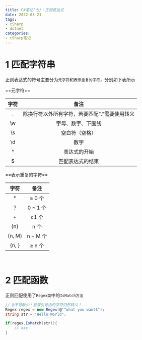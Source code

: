 ```yaml
---
title: C#笔记(七)：正则表达式
date: 2022-03-21
tags:
- cSharp
- dotnet
categories:
- cSharp笔记
---
```


# 1 匹配字符串

正则表达式的符号主要分为`元字符`和`表示重复的字符`，分别如下表所示

==元字符==

| 字符 |                     备注                      |
| :--: | :-------------------------------------------: |
|  .   | 除换行符以外所有字符，若要匹配“.”需要使用转义 |
|  \w  |              字母、数字、下画线               |
|  \s  |                空白符（空格）                 |
|  \d  |                     数字                      |
|  ^   |                 表达式的开始                  |
|  $   |               匹配表达式的结束                |



==表示重复的字符==

|  字符  |   备注   |
| :----: | :------: |
|   *    |  ≥ 0 个  |
|   ？   | 0 ~ 1 个 |
|   +    |  ≥1 个   |
|  {n}   |   n 个   |
| {n, M} | n ~ M 个 |
| {n, }  |  ≥ n 个  |

<br>

# 2 匹配函数

正则匹配使用了`Regex类`中的`IsMatch方法`

```C#
// @不可缺少！且双引号内的字符仍然转义！
Regex regex = new Regex(@"^what you want$");
string str = "Hello World";

if(regex.IsMatch(str)){
	// xxx    
}
```